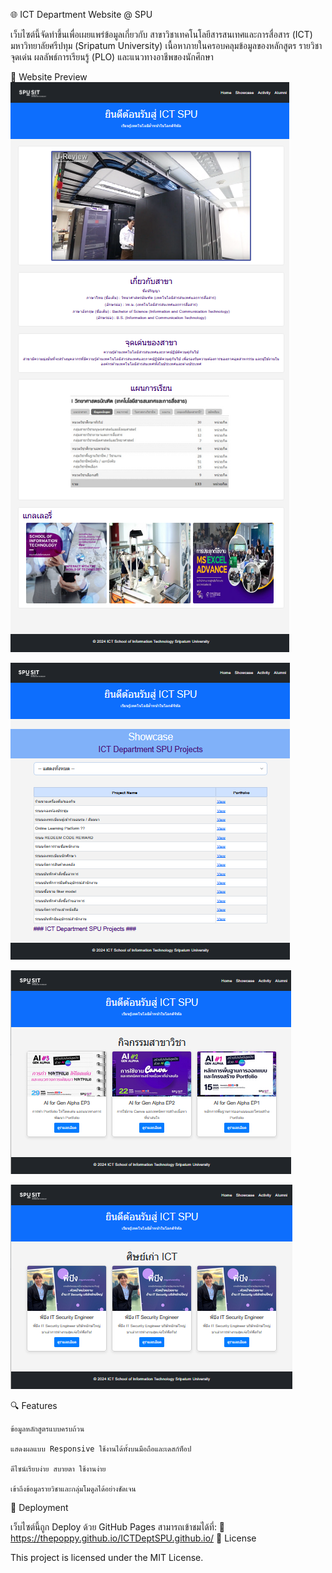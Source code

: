 🌐 ICT Department Website @ SPU

เว็บไซต์นี้จัดทำขึ้นเพื่อเผยแพร่ข้อมูลเกี่ยวกับ สาขาวิชาเทคโนโลยีสารสนเทศและการสื่อสาร (ICT) มหาวิทยาลัยศรีปทุม (Sripatum University)
เนื้อหาภายในครอบคลุมข้อมูลของหลักสูตร รายวิชา จุดเด่น ผลลัพธ์การเรียนรู้ (PLO) และแนวทางอาชีพของนักศึกษา

📸 Website Preview
![screenshot of homepage](screenshots/screenshot1.png)

![screenshot of homepage](screenshots/screenshot2.png)

![screenshot of homepage](screenshots/screenshot3.png)

![screenshot of homepage](screenshots/screenshot4.png)

🔍 Features

    ข้อมูลหลักสูตรแบบครบถ้วน

    แสดงผลแบบ Responsive ใช้งานได้ทั้งบนมือถือและเดสก์ท็อป

    ดีไซน์เรียบง่าย สบายตา ใช้งานง่าย

    เข้าถึงข้อมูลรายวิชาและกลุ่มโมดูลได้อย่างชัดเจน

🚀 Deployment

เว็บไซต์นี้ถูก Deploy ด้วย GitHub Pages
สามารถเข้าชมได้ที่:
🔗 https://thepoppy.github.io/ICTDeptSPU.github.io/
📌 License

This project is licensed under the MIT License.

